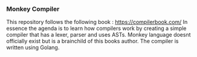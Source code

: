 ### Monkey Compiler


This repository follows the following book  : https://compilerbook.com/
In essence the agenda is to learn how compilers work by creating a simple compiler that has a lexer, parser and uses ASTs.
Monkey language doesnt officially exist but is a brainchild of this books author.
The compiler is written using Golang.
